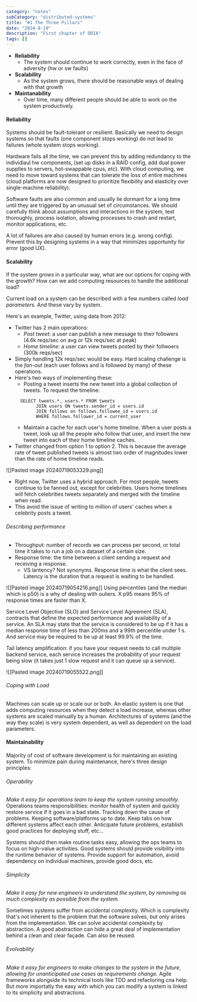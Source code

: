 ```yaml
---
category: "notes"
subCategory: "distributed-systems"
title: "#1 The Three Pillars"
date: "2024-8-10"
description: "First chapter of DDIA"
tags: []
---
```

- **Reliability**
	- The system should continue to work correctly, even in the face of adversity (hw or sw faults)
- **Scalability**
	- As the system grows, there should be reasonable ways of dealing with that growth
- **Maintanability**
	- Over time, many different people should be able to work on the system productively.

#### Reliability
Systems should be fault-tolerant or resilient.
Basically we need to design systems so that faults (one component stops working) do not lead to failures (whole system stops working).

Hardware fails all the time, we can prevent this by adding redundancy to the individiaul hw components, (set up disks in a RAID config, add dual power supplies to servers, hot-swappable cpus, etc).
With cloud computing, we need to move toward systems that can tolerate the loss of entire machines (cloud platforms are now designed to prioritize flexibility and elasticity over single-machine reliability).

Software faults are also common and usually lie dormant for a long time until they are triggered by an unusual set of circumstances. We should carefully think about assumptions and interactions in the system, test thoroughly, process isolation, allowing processes to crash and restart, monitor applications, etc.

A lot of failures are also caused by human errors (e.g. wrong config). 
Prevent this by designing systems in a way that minimizes opportunity for error (good UX). 

#### Scalability
If the system grows in a particular way, what are our options for coping with the growth? How can we add computing resources to handle the additional load?

Current load on a system can be described with a few numbers called *load parameters*. And these vary by system.

Here's an example, Twitter, using data from 2012:
- Twitter has 2 main operations:
	- *Post tweet*: a user can publish a new message to their followers (4.6k reqs/sec on avg or 12k reqs/sec at peak)
	- *Home timeline*: a user can view tweets posted by their follwoers (300k reqs/sec)
- Simply handling 12k reqs/sec would be easy. Hard scaling challenge is the *fan-out* (each user follows and is followed by many) of these operations.
- Here's two ways of implementing these:
	- Posting a tweet inserts the new tweet into a global collection of tweets. To request the timeline:
	```
	  SELECT tweets.*, users.* FROM tweets
			JOIN users ON tweets.sender_id = users.id
			JOIN follows on follows.followee_id = users.id
			WHERE follows.follower_id = current_user
	```
	- Maintain a cache for each user's home timeline. When a user posts a tweet, look up all the people who follow that user, and insert the new tweet into each of their home timeline caches.
- Twitter changed from option 1 to option 2. This is because the average rate of tweet published tweets is almost two order of magnitudes lower than the rate of home timeline reads.

![[Pasted image 20240719053329.png]]

- Right now, Twitter uses a hybrid approach. For most people, tweets continue to be fanned out, except for celebrities. Users home timelines will fetch celebrities tweets separately and merged with the timeline when read.
- This avoid the issue of writing to million of users' caches when a celebrity posts a tweet.

###### Describing performance
- Throughput: number of records we can process per second, or total time it takes to run a job on a dataset of a certain size.
- Response time: the time between a client sending a request and receiving a response.
	- VS lantency? Not synonyms. Response time is what the client sees. Latency is the duration that a request is waiting to be handled.

![[Pasted image 20240719054216.png]]
Using percentiles (and the median which is p50) is a why of dealing with ouliers. X p95 means 95% of response times are faster than X.

Service Level Objective (SLO) and Service Level Agreement (SLA), contracts that define the expected performance and availability of a service. An SLA may state that the service is considered to be up if it has a median response time of less than 200ms and a 99th percentile under 1 s. And service may be required to be up at least 99.9% of the time.

Tail latency amplification: if you have your request needs to call multiple backend service, each service increases the probability of your request being slow (it takes just 1 slow request and it can queue up a service).

![[Pasted image 20240719055522.png]]

###### Coping with Load
Machines can scale up or scale our or both. An elastic system is one that adds computing resources when they detect a load increase, whereas other systems are scaled manually by a human.
Architectures of systems (and the way they scale) is very system dependent, as well as dependent on the load parameters.

#### Maintainability
Majority of cost of software development is for maintaining an existing system. To minimize pain during maintenance, here's three design principles:
###### Operability
*Make it easy for operations team to keep the system running smoothly.*
Operations teams responsibilities: monitor health of system and quickly restore service if it goes in a bad state. Tracking down the cause of problems. Keeping software/platforms up to date. Keep tabs on how different systems affect each other. Anticipate future problems, establish good practices for deploying stuff, etc...

Systems should then make routine tasks easy, allowing the ops teams to focus on high-value activities. Good systems should provide visibility into the runtime behavior of systems. Provide support for automation, avoid dependency on individual machines, provide good docs, etc.

###### Simplicity
*Make it easy for new engineers to understand the system, by removing as much complexity as possible from the system.*

Sometimes systems suffer from accidental complexity. Which is complexity that's not inherent to the problem that the software solves, but only arises from the implementation.
We can solve accidental complexity by abstraction. A good abstraction can hide a great deal of implementation behind a clean and clear façade. Can also be reused.

###### Evolvability 
*Make it easy for engineers to make changes to the system in the future, allowing for unanticipated use cases as requirements change.* 
Agile frameworks alongside its technical tools like TDD and refactoring cna help. But more importatly the easy with which you can modify a system is linked to its simplicity and abstractions.